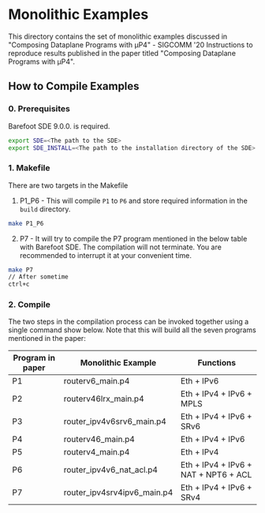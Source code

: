 # Monolithic Examples 
This directory contains the set of monolithic examples discussed in "Composing Dataplane Programs with μP4" - SIGCOMM '20
Instructions to reproduce results published in the paper titled "Composing Dataplane Programs with μP4".
## How to Compile Examples
### 0. Prerequisites
Barefoot SDE 9.0.0. is required. 
```bash
export SDE=<The path to the SDE>
export SDE_INSTALL=<The path to the installation directory of the SDE>
```

### 1. Makefile
There are two targets in the Makefile
1. P1_P6 - This will compile `P1` to `P6` and store required information in the `build`
   directory.
```bash
make P1_P6
```
2. P7 - It will try to compile the P7 program mentioned in the below table
   with Barefoot SDE. The compilation will not terminate. You are recommended to
   interrupt it at your convenient time. 
```bash
make P7
// After sometime
ctrl+c
```

### 2. Compile
The two steps in the compilation process can be invoked together using a single command show below.
Note that this will build all the seven programs mentioned in the paper:

| Program in paper | Monolithic Example | Functions                 | 
|------------------|-----------------------------|---------------------------|
| P1 | routerv6_main.p4           | Eth + IPv6                |
| P2 | routerv46lrx_main.p4       | Eth + IPv4 + IPv6 + MPLS  |
| P3 | router_ipv4v6srv6_main.p4  | Eth + IPv4 + IPv6 + SRv6  |
| P4 | routerv46_main.p4          | Eth + IPv4 + IPv6         |
| P5 | routerv4_main.p4           | Eth + IPv4                |
| P6 | router_ipv4v6_nat_acl.p4   | Eth + IPv4 + IPv6 + NAT + NPT6 + ACL |
| P7 | router_ipv4srv4ipv6_main.p4 | Eth + IPv4 + IPv6 + SRv4 |
